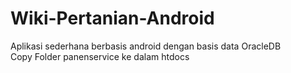 # Wiki-Pertanian-Android
Aplikasi sederhana berbasis android dengan basis data OracleDB
<br>Copy Folder panenservice ke dalam htdocs

